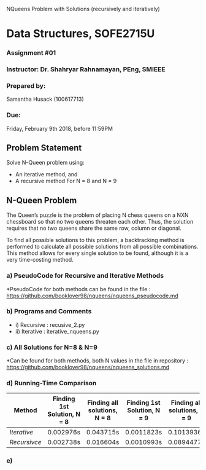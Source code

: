 NQueens Problem with Solutions (recursively and iteratively)

# Data Structures, SOFE2715U
### Assignment #01

### Instructor: Dr. Shahryar Rahnamayan, PEng, SMIEEE

### Prepared by:
Samantha Husack (100617713)

### Due: 
Friday, February 9th 2018, before 11:59PM

## Problem Statement
Solve N-Queen problem using:
* An iterative method, and
* A recursive method
For N = 8 and N = 9

## N-Queen Problem
The Queen’s puzzle is the problem of placing N chess queens on a NXN chessboard so that no two queens threaten each other. Thus, the solution requires that no two queens share the same row, column or diagonal.

To find all possible solutions to this problem, a backtracking method is performed to calculate all possible solutions from all possible combinations. This method allows for every single solution to be found, although it is a very time-costing method. 


### a) PseudoCode for Recursive and Iterative Methods
*PseudoCode for both methods can be found in the file : https://github.com/booklover98/nqueens/nqueens_pseudocode.md

### b) Programs and Comments
 * i) Recursive : recusive_2.py
 * ii) Iterative : iterative_nqueens.py

### c) All Solutions for N=8 & N=9
*Can be found for both methods, both N values in the file in repository : https://github.com/booklover98/nqueens/nqueens_solutions.md

### d) Running-Time Comparison

Method | Finding 1st Solution, N = 8 |Finding all solutions, N = 8 |Finding 1st Solution, N = 9 |Finding all solutions, N = 9 |
------------ |------------ |------------ |------------ |------------ |
*Iterative* | 0.002976s | 0.043715s | 0.0011823s | 0.1013936s|
*Recursivce* | 0.002738s | 0.016604s | 0.0010993s | 0.0894477s|

### e)

